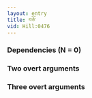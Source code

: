```yaml
---
layout: entry
title: བཅོ་
vid: Hill:0476
---
```

### Dependencies (N = 0)


### Two overt arguments


### Three overt arguments

